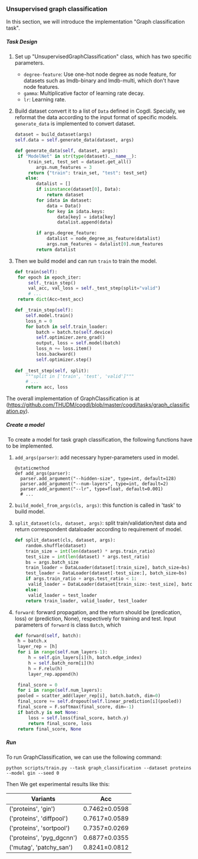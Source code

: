 <h3>Unsupervised graph classification</h3>

In this section, we will introduce the implementation "Graph classification task". 

<h5>Task Design</h5>

1. Set up "UnsupervisedGraphClassification" class, which has two specific parameters.

   * `degree-feature`: Use one-hot node degree as node feature, for datasets such as lmdb-binary and lmdb-multi, which don't have node features.
   * `gamma`: Multiplicative factor of learning rate decay.
   * `lr`: Learning rate.

2. Build dataset convert it to a list of `Data` defined in Cogdl. Specially, we reformat the data according to the input format of specific models. `generate_data` is implemented to convert dataset.

   ```python
   dataset = build_dataset(args)
   self.data = self.generate_data(dataset, args)
   
   def generate_data(self, dataset, args):
   	if "ModelNet" in str(type(dataset).__name__):
   		train_set, test_set = dataset.get_all()
           args.num_features = 3
   	    return {"train": train_set, "test": test_set}
       else:
           datalist = []
           if isinstance(dataset[0], Data):
               return dataset
           for idata in dataset:
               data = Data()
               for key in idata.keys:
                   data[key] = idata[key]
                   datalist.append(data)
   
           if args.degree_feature:
               datalist = node_degree_as_feature(datalist)
               args.num_features = datalist[0].num_features
           return datalist        
   ```

3. Then we build model and can run `train` to train the model. 

   ```python
   def train(self):
   	for epoch in epoch_iter:
   		self._train_step()
   		val_acc, val_loss = self._test_step(split="valid")
   		# ...
   	return dict(Acc=test_acc)
   
   def _train_step(self):
       self.model.train()
       loss_n = 0
       for batch in self.train_loader:
           batch = batch.to(self.device)
           self.optimizer.zero_grad()
           output, loss = self.model(batch)
           loss_n += loss.item()
           loss.backward()
           self.optimizer.step()
           
   def _test_step(self, split):
       """split in ['train', 'test', 'valid']"""
       # ...
       return acc, loss
   ```

The overall implementation of GraphClassification is at (https://github.com/THUDM/cogdl/blob/master/cogdl/tasks/graph_classification.py).

<h5>Create a model</h5>

​	To create a model for task graph classification, the following functions have to be implemented.

1. `add_args(parser)`: add necessary hyper-parameters used in model.

   ```
   @staticmethod
   def add_args(parser):
   	 parser.add_argument("--hidden-size", type=int, default=128)
   	 parser.add_argument("--num-layers", type=int, default=2)
   	 parser.add_argument("--lr", type=float, default=0.001)
   	 # ...
   ```

2. `build_model_from_args(cls, args)`: this function is called in 'task' to build model.

3. `split_dataset(cls, dataset, args)`: split train/validation/test data and return correspondent dataloader according to requirement of model.

   ```python
   def split_dataset(cls, dataset, args):
       random.shuffle(dataset)
       train_size = int(len(dataset) * args.train_ratio)
       test_size = int(len(dataset) * args.test_ratio)
       bs = args.batch_size
       train_loader = DataLoader(dataset[:train_size], batch_size=bs)
       test_loader = DataLoader(dataset[-test_size:], batch_size=bs)
       if args.train_ratio + args.test_ratio < 1:
       	valid_loader = DataLoader(dataset[train_size:-test_size], batch_size=bs)
       else:
       	valid_loader = test_loader
       return train_loader, valid_loader, test_loader
   ```

4. `forward`: forward propagation, and the return should be (predication, loss) or (prediction, None), respectively for training and test. Input parameters of `forward` is class `Batch`, which 

   ```python
   def forward(self, batch):
   	h = batch.x
   	layer_rep = [h]
   	for i in range(self.num_layers-1):
   		h = self.gin_layers[i](h, batch.edge_index)
   		h = self.batch_norm[i](h)
   		h = F.relu(h)
   		layer_rep.append(h)
   
   	final_score = 0
   	for i in range(self.num_layers):
   	pooled = scatter_add(layer_rep[i], batch.batch, dim=0)
   	final_score += self.dropout(self.linear_prediction[i](pooled))
   	final_score = F.softmax(final_score, dim=-1)
   	if batch.y is not None:
   		loss = self.loss(final_score, batch.y)
   		return final_score, loss
   	return final_score, None
   ```


<h5>Run</h5>

To run GraphClassification, we can use the following command:

```
python scripts/train.py --task graph_classification --dataset proteins --model gin --seed 0
```

Then We get experimental results like this:

| Variants                  | Acc           |
| ------------------------- | ------------- |
| ('proteins', 'gin')       | 0.7462±0.0598 |
| ('proteins', 'diffpool')  | 0.7617±0.0589 |
| ('proteins', 'sortpool')  | 0.7357±0.0269 |
| ('proteins', 'pyg_dgcnn') | 0.6877±0.0355 |
| ('mutag', 'patchy_san')   | 0.8241±0.0812 |

